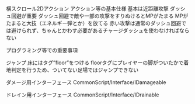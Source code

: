 横スクロール2Dアクション
アクション等の基本仕様
基本は近距離攻撃
ダッシュ回避が重要
ダッシュ回避で敵や一部の攻撃をすりぬけるとMPがたまる
MPがたまると大技（エネルギー弾とか）を放てる
赤い攻撃は通常のダッシュ回避では避けられず、ちゃんとかわす必要があるチャージダッシュを使わなければならない

プログラミング等での重要事項

  ジャンプ
	  床にはタグ”floor”をつける
   floorタグにプレイヤーの脚がついたかで着地判定を行うため、ついてない足場ではジャンプできない

  ダメージ用インターフェース
	  CommonScript/Interface/IDamageable

  ドレイン用インターフェース
    CommonScript/Interface/IDrainable
